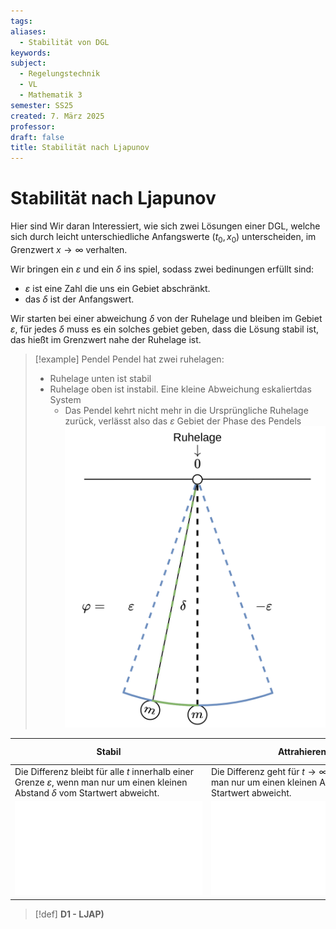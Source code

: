 ```yaml
---
tags: 
aliases:
  - Stabilität von DGL
keywords: 
subject:
  - Regelungstechnik
  - VL
  - Mathematik 3
semester: SS25
created: 7. März 2025
professor: 
draft: false
title: Stabilität nach Ljapunov
---
```

 

# Stabilität nach Ljapunov

Hier sind Wir daran Interessiert, wie sich zwei Lösungen einer DGL, welche sich durch leicht unterschiedliche Anfangswerte $(t_{0},x_{0})$ unterscheiden, im Grenzwert $x\to \infty$ verhalten.

Wir bringen ein $\varepsilon$ und ein $\delta$ ins spiel, sodass zwei bedinungen erfüllt sind:

- $\varepsilon$ ist eine Zahl die uns ein Gebiet abschränkt. 
- das $\delta$ ist der Anfangswert.

Wir starten bei einer abweichung $\delta$ von der Ruhelage und bleiben im Gebiet $\varepsilon$, für jedes $\delta$ muss es ein solches gebiet geben, dass die Lösung stabil ist, das hießt im Grenzwert nahe der Ruhelage ist.


> [!example] Pendel
> Pendel hat zwei ruhelagen:
> - Ruhelage unten ist stabil
> - Ruhelage oben ist instabil. Eine kleine Abweichung eskaliertdas System
>     - Das Pendel kehrt nicht mehr in die Ursprüngliche Ruhelage zurück, verlässt also das $\varepsilon$ Gebiet der Phase des Pendels
> ![invert_dark|400](assets/LjapPendel.png)

| **Stabil**                                                                                                                                     | **Attrahierend**                                                                                                        | **Asymptotisch Stabil**<br>Stabil & Attrahierend                                                        |
| ---------------------------------------------------------------------------------------------------------------------------------------------- | ----------------------------------------------------------------------------------------------------------------------- | ------------------------------------------------------------------------------------------------------- |
| Die Differenz bleibt für alle $t$ innerhalb einer Grenze $\varepsilon$, wenn man nur um einen kleinen Abstand $\delta$ vom Startwert abweicht. | Die Differenz geht für $t \to \infty$ gegen $0$, wenn man nur um einen kleinen Abstand $\delta$ vom Startwert abweicht. | Die Differenz überschreitet den kleinen $\delta$ des Startwertes nicht und geht für $t \to 0$ gegen $0$ |
| ![](../../assets/Excalidraw/DGL-Stabil.md)                                                                                                     | ![](../../assets/Excalidraw/DGL-Attr.md)                                                                                | ![](../../assets/Excalidraw/DGL-AsympStabil.md)                                                         |

> [!def] **D1 - LJAP)** 